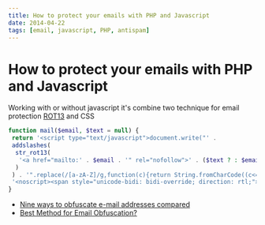 ```yaml
---
title: How to protect your emails with PHP and Javascript
date: 2014-04-22
tags: [email, javascript, PHP, antispam]
---
```


# How to protect your emails with PHP and Javascript

Working with or without javascript it's combine two technique for email protection [ROT13](http://en.wikipedia.org/wiki/ROT13) and CSS

```php
function mail($email, $text = null) {
 return '<script type="text/javascript">document.write("' .
 addslashes(
  str_rot13(
   '<a href="mailto:' . $email . '" rel="nofollow">' . ($text ? : $email) . '</a>'
  )
 ) . '".replace(/[a-zA-Z]/g,function(c){return String.fromCharCode((c<="Z"?90:122)>=(c=c.charCodeAt(0)+13)?c:c-26);}));</script>' .
 '<noscript><span style="unicode-bidi: bidi-override; direction: rtl;">' . strrev($email) . '</span></noscript>';
}
```

- [Nine ways to obfuscate e-mail addresses compared](http://techblog.tilllate.com/2008/07/20/ten-methods-to-obfuscate-e-mail-addresses-compared/)
- [Best Method for Email Obfuscation?](http://perishablepress.com/best-method-for-email-obfuscation/)
